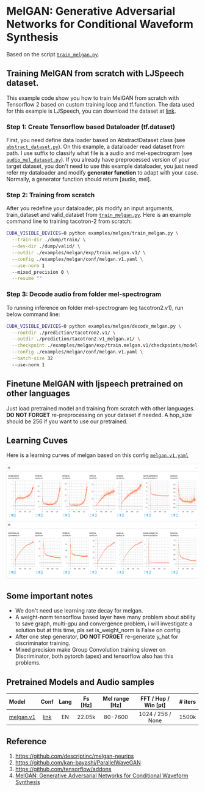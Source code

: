 # MelGAN: Generative Adversarial Networks for Conditional Waveform Synthesis
Based on the script [`train_melgan.py`](https://github.com/dathudeptrai/TensorflowTTS/tree/master/examples/melgan/train_melgan.py).

## Training MelGAN from scratch with LJSpeech dataset.
This example code show you how to train MelGAN from scratch with Tensorflow 2 based on custom training loop and tf.function. The data used for this example is LJSpeech, you can download the dataset at  [link](https://keithito.com/LJ-Speech-Dataset/).

### Step 1: Create Tensorflow based Dataloader (tf.dataset)
First, you need define data loader based on AbstractDataset class (see [`abstract_dataset.py`](https://github.com/dathudeptrai/TensorflowTTS/tree/master/tensorflow_tts/datasets/abstract_dataset.py)). On this example, a dataloader read dataset from path. I use suffix to classify what file is a audio and mel-spectrogram (see [`audio_mel_dataset.py`](https://github.com/dathudeptrai/TensorflowTTS/tree/master/examples/melgan/audio_mel_dataset.py)). If you already have preprocessed version of your target dataset, you don't need to use this example dataloader, you just need refer my dataloader and modify **generator function** to adapt with your case. Normally, a generator function should return [audio, mel].

### Step 2: Training from scratch
After you redefine your dataloader, pls modify an input arguments, train_dataset and valid_dataset from [`train_melgan.py`](https://github.com/dathudeptrai/TensorflowTTS/tree/master/examples/melgan/train_melgan.py). Here is an example command line to training tacotron-2 from scratch:

```bash
CUDA_VISIBLE_DEVICES=0 python examples/melgan/train_melgan.py \
  --train-dir ./dump/train/ \
  --dev-dir ./dump/valid/ \
  --outdir ./examples/melgan/exp/train.melgan.v1/ \
  --config ./examples/melgan/conf/melgan.v1.yaml \
  --use-norm 1
  --mixed_precision 0 \
  --resume ""
```


### Step 3: Decode audio from folder mel-spectrogram
To running inference on folder mel-spectrogram (eg tacotron2.v1), run below command line:

```bash
CUDA_VISIBLE_DEVICES=0 python examples/melgan/decode_melgan.py \
  --rootdir ./prediction/tacotron2.v1/ \
  --outdir ./prediction/tacotron2.v1_melgan.v1/ \
  --checkpoint ./examples/melgan/exp/train.melgan.v1/checkpoints/model-1500000.h5 \
  --config ./examples/melgan/conf/melgan.v1.yaml \
  --batch-size 32
  --use-norm 1
```


## Finetune MelGAN with ljspeech pretrained on other languages
Just load pretrained model and training from scratch with other languages. **DO NOT FORGET** re-preprocessing on your dataset if needed. A hop_size should be 256 if you want to use our pretrained.

## Learning Cuves
Here is a learning curves of melgan based on this config [`melgan.v1.yaml`](https://github.com/dathudeptrai/TensorflowTTS/tree/master/examples/melgan/conf/melgan.v1.yaml)

<img src="fig/melgan.v1.png" height="300" width="2500">

## Some important notes
	
* We don't need use learning rate decay for melgan.
* A weight-norm tensorflow based layer have many problem about ability to save graph, multi-gpu and convergence problem, i will investigate a solution but at this time, pls set is_weight_norm is False on config.
* After one step generator, **DO NOT FORGET** re-generate y_hat for discriminator training.
* Mixed precision make Group Convolution training slower on Discriminator, both pytorch (apex) and tensorflow also has this problems.

## Pretrained Models and Audio samples
| Model                                                                                                          | Conf                                                                                                                        | Lang  | Fs [Hz] | Mel range [Hz] | FFT / Hop / Win [pt] | # iters |
| :------                                                                                                        | :---:                                                                                                                       | :---: | :----:  | :--------:     | :---------------:    | :-----: |
| [melgan.v1](https://drive.google.com/drive/u/1/folders/1mBwGVchwtNkgFsURl7g4nMiqx4gquAC2)             | [link](https://github.com/dathudeptrai/TensorflowTTS/tree/master/examples/melgan/conf/melgan.v1.yaml)          | EN    | 22.05k  | 80-7600        | 1024 / 256 / None    | 1500k    |


## Reference

1. https://github.com/descriptinc/melgan-neurips
2. https://github.com/kan-bayashi/ParallelWaveGAN
3. https://github.com/tensorflow/addons
4. [MelGAN: Generative Adversarial Networks for Conditional Waveform Synthesis](https://arxiv.org/abs/1910.06711)
